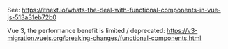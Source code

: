 See: https://itnext.io/whats-the-deal-with-functional-components-in-vue-js-513a31eb72b0

Vue 3, the performance benefit is limited / deprecated:
https://v3-migration.vuejs.org/breaking-changes/functional-components.html
